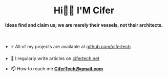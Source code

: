 <h1 align="center">Hi👋🏻 I'M Cifer</h1>
<h4 align="center">Ideas find and claim us; we are merely their vessels, not their architects.</h3>

&nbsp;

- ⚡ All of my projects are available at [github.com/cifertech](https://github.com/cifertech)

- 📝 I regularly write articles on [cifertech.net](http://cifertech.net/)

- 📫 How to reach me **CiferTech@gmail.com**

